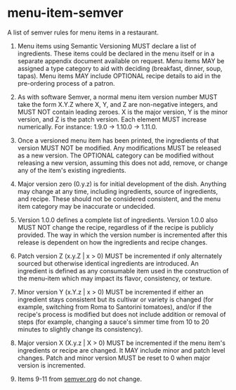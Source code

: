 menu-item-semver
================

A list of semver rules for menu items in a restaurant.


1. Menu items using Semantic Versioning MUST declare a list of ingredients. These items could be declared in the menu itself or in a separate appendix document available on request. Menu items MAY be assigned a type category to aid with deciding (breakfast, dinner, soup, tapas). Menu items MAY include OPTIONAL recipe details to aid in the pre-ordering process of a patron.

2. As with software Semver, a normal menu item version number MUST take the form X.Y.Z where X, Y, and Z are non-negative integers, and MUST NOT contain leading zeroes. X is the major version, Y is the minor version, and Z is the patch version. Each element MUST increase numerically. For instance: 1.9.0 -> 1.10.0 -> 1.11.0.

3. Once a versioned menu item has been printed, the ingredients of that version MUST NOT be modified. Any modifications MUST be released as a new version. The OPTIONAL category can be modified without releasing a new version, assuming this does not add, remove, or change any of the item's existing ingredients.

4. Major version zero (0.y.z) is for initial development of the dish. Anything may change at any time, including ingredients, source of ingredients, and recipe. These should not be considered consistent, and the menu item category may be inaccurate or undecided.

5. Version 1.0.0 defines a complete list of ingredients. Version 1.0.0 also MUST NOT change the recipe, regardless of if the recipe is publicly provided.  The way in which the version number is incremented after this release is dependent on how the ingredients and recipe changes. 

6. Patch version Z (x.y.Z | x > 0) MUST be incremented if only alternately sourced but otherwise identical ingredients are introduced. An ingredient is defined as any consumable item used in the construction of the menu-item which may impact its flavor, consistency, or texture.

7. Minor version Y (x.Y.z | x > 0) MUST be incremented if either an ingredient stays consistent but its cultivar or variety is changed (for example, switching from Roma to Santorini tomatoes), and/or if the recipe's process is modified but does not include addition or removal of steps (for example, changing a sauce's simmer time from 10 to 20 minutes to slightly change its consistency).

8. Major version X (X.y.z | X > 0) MUST be incremented if the menu item's ingredients or recipe are changed. It MAY include minor and patch level changes. Patch and minor version MUST be reset to 0 when major version is incremented.

10. Items 9-11 from [semver.org](http://semver.org) do not change.
